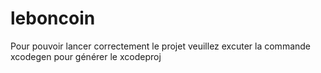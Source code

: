 # leboncoin

Pour pouvoir lancer correctement le projet veuillez excuter la commande xcodegen pour générer le xcodeproj 
